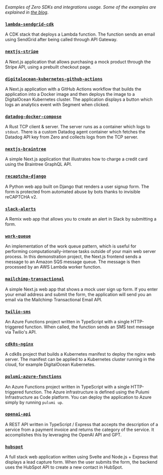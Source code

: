 _Examples of Zero SDKs and integrations usage. Some of the examples are explained in [the blog](https://tryzero.com/blog)_.

### [`lambda-sendgrid-cdk`](https://github.com/zerosecrets/examples/tree/main/lambda-sendgrid-cdk)

A CDK stack that deploys a Lambda function. The function sends an email using SendGrid after being called through API Gateway.

### [`nextjs-stripe`](https://github.com/zerosecrets/examples/tree/main/nextjs-stripe)

A Next.js application that allows purchasing a mock product through the Stripe API, using a prebuilt checkout page.

### [`digitalocean-kubernetes-github-actions`](https://github.com/zerosecrets/examples/tree/main/digitalocean-kubernetes-github-actions)

A Next.js application with a GitHub Actions workflow that builds the application into a Docker image and then deploys the image to a DigitalOcean Kubernetes cluster. The application displays a button which logs an analytics event with Segment when clicked.

### [`datadog-docker-compose`](https://github.com/zerosecrets/examples/tree/main/datadog-docker-compose)

A Rust TCP client & server. The server runs as a container which logs to `stdout`. There is a custom Datadog agent container which fetches the Datadog API key from Zero and collects logs from the TCP server.

### [`nextjs-braintree`](https://github.com/zerosecrets/examples/tree/main/nextjs-braintree)

A simple Next.js application that illustrates how to charge a credit card using the Braintree GraphQL API.

### [`recaptcha-django`](https://github.com/zerosecrets/examples/tree/main/recaptcha-django)

A Python web app built on Django that renders a user signup form. The form is protected from automated abuse by bots thanks to invisible reCAPTCHA v2.

### [`slack-alerts`](https://github.com/zerosecrets/examples/tree/main/slack-alerts)

A Remix web app that allows you to create an alert in Slack by submitting a form.

### [`work-queue`](https://github.com/zerosecrets/examples/tree/main/work-queue)

An implementation of the work queue pattern, which is useful for performing computationally-intense tasks outside of your main web server process. In this demonstration project, the Next.js frontend sends a message to an Amazon SQS message queue. The message is then processed by an AWS Lambda worker function.

### [`mailchimp-transactional`](https://github.com/zerosecrets/examples/tree/main/mailchimp-transactional)

A simple Next.js web app that shows a mock user sign up form. If you enter your email address and submit the form, the application will send you an email via the Mailchimp Transactional Email API.

### [`twilio-sms`](https://github.com/zerosecrets/examples/tree/main/twilio-sms)

An Azure Functions project written in TypeScript with a single HTTP-triggered function. When called, the function sends an SMS text message via Twilio's API.

### [`cdk8s-nginx`](https://github.com/zerosecrets/examples/tree/main/cdk8s-nginx)

A cdk8s project that builds a Kubernetes manifest to deploy the nginx web server. The manifest can be applied to a Kubernetes cluster running in the cloud, for example DigitalOcean Kubernetes.

### [`pulumi-azure-functions`](https://github.com/zerosecrets/examples/tree/main/pulumi-azure-functions)

An Azure Functions project written in TypeScript with a single HTTP-triggered function. The Azure infrastructure is defined using the Pulumi Infrastructure as Code platform. You can deploy the application to Azure simply by running `pulumi up`.

### [`openai-api`](https://github.com/zerosecrets/examples/tree/main/openai-api)

A REST API written in TypeScript / Express that accepts the description of a service from a payment invoice and returns the category of the service. It accomplishes this by leveraging the OpenAI API and GPT.

### [`hubspot`](https://github.com/zerosecrets/examples/tree/main/hubspot)

A full stack web application written using Svelte and Node.js + Express that displays a lead capture form. When the user submits the form, the backend uses the HubSpot API to create a new contact in HubSpot.

